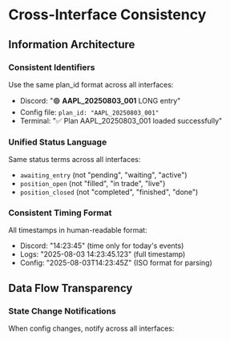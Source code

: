 # Cross-Interface Consistency

## Information Architecture

### **Consistent Identifiers**
Use the same plan_id format across all interfaces:
- Discord: "🟢 **AAPL_20250803_001** LONG entry"
- Config file: `plan_id: "AAPL_20250803_001"`  
- Terminal: "✅ Plan AAPL_20250803_001 loaded successfully"

### **Unified Status Language**
Same status terms across all interfaces:
- `awaiting_entry` (not "pending", "waiting", "active")
- `position_open` (not "filled", "in trade", "live")
- `position_closed` (not "completed", "finished", "done")

### **Consistent Timing Format**
All timestamps in human-readable format:
- Discord: "14:23:45" (time only for today's events)
- Logs: "2025-08-03 14:23:45.123" (full timestamp)
- Config: "2025-08-03T14:23:45Z" (ISO format for parsing)

## Data Flow Transparency

### **State Change Notifications**
When config changes, notify across all interfaces:

```bash